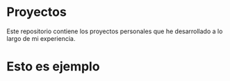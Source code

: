 # Proyectos
Este repositorio contiene los proyectos personales que he desarrollado a lo largo de mi experiencia.

# Esto es ejemplo
